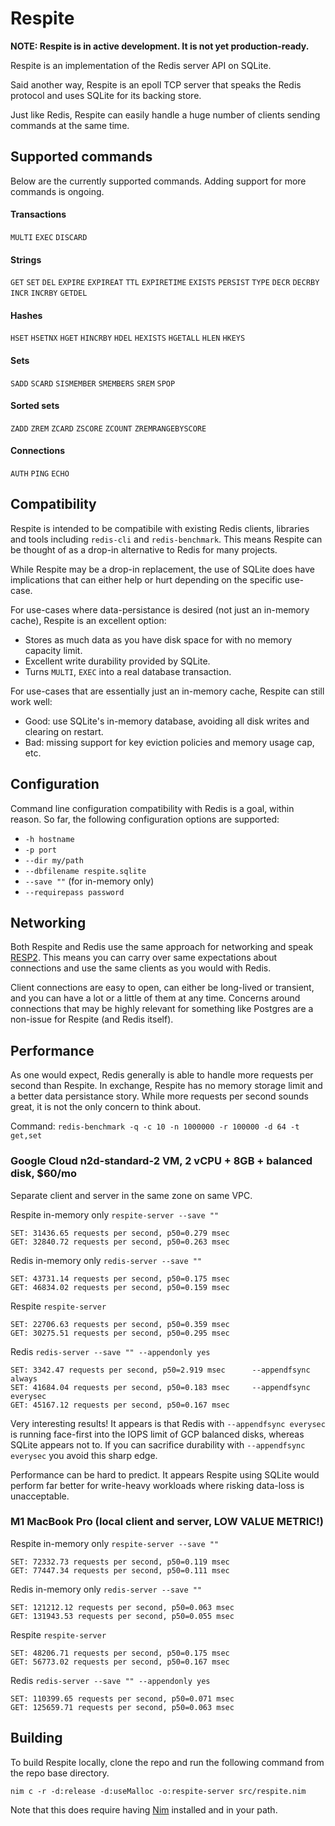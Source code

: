 # Respite

**NOTE: Respite is in active development. It is not yet production-ready.**

Respite is an implementation of the Redis server API on SQLite.

Said another way, Respite is an epoll TCP server that speaks the Redis protocol and uses SQLite for its backing store.

Just like Redis, Respite can easily handle a huge number of clients sending commands at the same time.

## Supported commands

Below are the currently supported commands. Adding support for more commands is ongoing.

#### Transactions

`MULTI`
`EXEC`
`DISCARD`

#### Strings

`GET`
`SET`
`DEL`
`EXPIRE`
`EXPIREAT`
`TTL`
`EXPIRETIME`
`EXISTS`
`PERSIST`
`TYPE`
`DECR`
`DECRBY`
`INCR`
`INCRBY`
`GETDEL`

#### Hashes

`HSET`
`HSETNX`
`HGET`
`HINCRBY`
`HDEL`
`HEXISTS`
`HGETALL`
`HLEN`
`HKEYS`

#### Sets

`SADD`
`SCARD`
`SISMEMBER`
`SMEMBERS`
`SREM`
`SPOP`

#### Sorted sets

`ZADD`
`ZREM`
`ZCARD`
`ZSCORE`
`ZCOUNT`
`ZREMRANGEBYSCORE`

#### Connections

`AUTH`
`PING`
`ECHO`

## Compatibility

Respite is intended to be compatibile with existing Redis clients, libraries and tools including `redis-cli` and `redis-benchmark`. This means Respite can be thought of as a drop-in alternative to Redis for many projects.

While Respite may be a drop-in replacement, the use of SQLite does have implications that can either help or hurt depending on the specific use-case.

For use-cases where data-persistance is desired (not just an in-memory cache), Respite is an excellent option:
* Stores as much data as you have disk space for with no memory capacity limit.
* Excellent write durability provided by SQLite.
* Turns `MULTI`, `EXEC` into a real database transaction.

For use-cases that are essentially just an in-memory cache, Respite can still work well:
* Good: use SQLite's in-memory database, avoiding all disk writes and clearing on restart.
* Bad: missing support for key eviction policies and memory usage cap, etc.

## Configuration

Command line configuration compatibility with Redis is a goal, within reason. So far, the following configuration options are supported:

* `-h hostname`
* `-p port`
* `--dir my/path`
* `--dbfilename respite.sqlite`
* `--save ""` (for in-memory only)
* `--requirepass password`

## Networking

Both Respite and Redis use the same approach for networking and speak [RESP2](https://redis.io/docs/latest/develop/reference/protocol-spec/). This means you can carry over same expectations about connections and use the same clients as you would with Redis.

Client connections are easy to open, can either be long-lived or transient, and you can have a lot or a little of them at any time. Concerns around connections that may be highly relevant for something like Postgres are a non-issue for Respite (and Redis itself).

## Performance

As one would expect, Redis generally is able to handle more requests per second than Respite. In exchange, Respite has no memory storage limit and a better data persistance story. While more requests per second sounds great, it is not the only concern to think about.

Command: `redis-benchmark -q -c 10 -n 1000000 -r 100000 -d 64 -t get,set`

### Google Cloud n2d-standard-2 VM, 2 vCPU + 8GB + balanced disk, $60/mo

Separate client and server in the same zone on same VPC.

Respite in-memory only `respite-server --save ""`

```
SET: 31436.65 requests per second, p50=0.279 msec
GET: 32840.72 requests per second, p50=0.263 msec
```

Redis in-memory only `redis-server --save ""`

```
SET: 43731.14 requests per second, p50=0.175 msec
GET: 46834.02 requests per second, p50=0.159 msec
```

Respite `respite-server`

```
SET: 22706.63 requests per second, p50=0.359 msec
GET: 30275.51 requests per second, p50=0.295 msec
```

Redis `redis-server --save "" --appendonly yes`

```
SET: 3342.47 requests per second, p50=2.919 msec      --appendfsync always
SET: 41684.04 requests per second, p50=0.183 msec     --appendfsync everysec
GET: 45167.12 requests per second, p50=0.167 msec
```

Very interesting results! It appears is that Redis with `--appendfsync everysec` is running face-first into the IOPS limit of GCP balanced disks, whereas SQLite appears not to. If you can sacrifice durability with `--appendfsync everysec` you avoid this sharp edge.

Performance can be hard to predict. It appears Respite using SQLite would perform far better for write-heavy workloads where risking data-loss is unacceptable.

### M1 MacBook Pro (local client and server, LOW VALUE METRIC!)

Respite in-memory only `respite-server --save ""`

```
SET: 72332.73 requests per second, p50=0.119 msec
GET: 77447.34 requests per second, p50=0.111 msec
```

Redis in-memory only `redis-server --save ""`

```
SET: 121212.12 requests per second, p50=0.063 msec
GET: 131943.53 requests per second, p50=0.055 msec
```

Respite `respite-server`

```
SET: 48206.71 requests per second, p50=0.175 msec
GET: 56773.02 requests per second, p50=0.167 msec
```

Redis `redis-server --save "" --appendonly yes`

```
SET: 110399.65 requests per second, p50=0.071 msec
GET: 125659.71 requests per second, p50=0.063 msec
```

## Building

To build Respite locally, clone the repo and run the following command from the repo base directory.

`nim c -r -d:release -d:useMalloc -o:respite-server src/respite.nim`

Note that this does require having [Nim](https://nim-lang.org/) installed and in your path.
